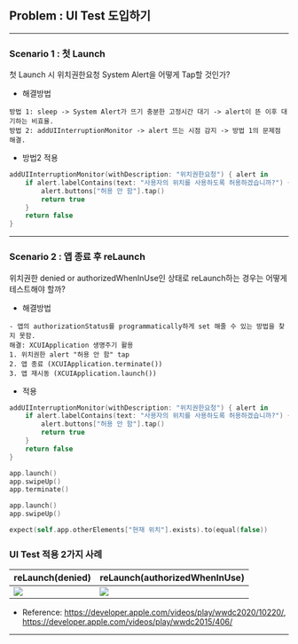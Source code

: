 ## Problem : UI Test 도입하기

---

### Scenario 1 : 첫 Launch

첫 Launch 시 위치권한요청 System Alert을 어떻게 Tap할 것인가?

- 해결방법
```
방법 1: sleep -> System Alert가 뜨기 충분한 고정시간 대기 -> alert이 뜬 이후 대기하는 비효율.
방법 2: addUIInterruptionMonitor -> alert 뜨는 시점 감지 -> 방법 1의 문제점 해결.
```

- 방법2 적용
```swift
addUIInterruptionMonitor(withDescription: "위치권한요청") { alert in
    if alert.labelContains(text: "사용자의 위치를 사용하도록 허용하겠습니까?") {
        alert.buttons["허용 안 함"].tap()
        return true
    }
    return false
}
```

---

### Scenario 2 : 앱 종료 후 reLaunch

위치권한 denied or authorizedWhenInUse인 상태로 reLaunch하는 경우는 어떻게 테스트해야 할까?

- 해결방법
```
- 앱의 authorizationStatus를 programmatically하게 set 해줄 수 있는 방법을 찾지 못함.
해결: XCUIApplication 생명주기 활용
1. 위치권한 alert "허용 안 함" tap
2. 앱 종료 (XCUIApplication.terminate())
3. 앱 재시동 (XCUIApplication.launch())
```

- 적용
```swift
addUIInterruptionMonitor(withDescription: "위치권한요청") { alert in
    if alert.labelContains(text: "사용자의 위치를 사용하도록 허용하겠습니까?") {
        alert.buttons["허용 안 함"].tap()
        return true
    }
    return false
}

app.launch()
app.swipeUp()
app.terminate()

app.launch()
app.swipeUp()

expect(self.app.otherElements["현재 위치"].exists).to(equal(false))
```

### UI Test 적용 2가지 사례 

| reLaunch(denied) | reLaunch(authorizedWhenInUse) |
| --------------------------- | --------------------------- |
| ![](./Images/004_1.gif)  | ![](./Images/004_2.gif) |

- Reference: https://developer.apple.com/videos/play/wwdc2020/10220/,
             https://developer.apple.com/videos/play/wwdc2015/406/
---

